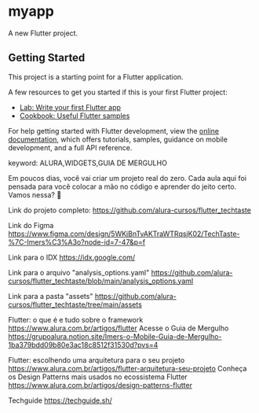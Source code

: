 # myapp

A new Flutter project.

## Getting Started

This project is a starting point for a Flutter application.

A few resources to get you started if this is your first Flutter project:

- [Lab: Write your first Flutter app](https://docs.flutter.dev/get-started/codelab)
- [Cookbook: Useful Flutter samples](https://docs.flutter.dev/cookbook)

For help getting started with Flutter development, view the
[online documentation](https://docs.flutter.dev/), which offers tutorials,
samples, guidance on mobile development, and a full API reference.


keyword: ALURA,WIDGETS,GUIA DE MERGULHO

Em poucos dias, você vai criar um projeto real do zero. Cada aula aqui foi pensada para você colocar a mão no código e aprender do jeito certo. Vamos nessa? 🚀

Link do projeto completo: https://github.com/alura-cursos/flutter_techtaste

Link do Figma https://www.figma.com/design/5WKjBnTvAKTraWTRqsjK02/TechTaste-%7C-Imers%C3%A3o?node-id=7-47&p=f

Link para o IDX https://idx.google.com/

Link para o arquivo "analysis_options.yaml"  https://github.com/alura-cursos/flutter_techtaste/blob/main/analysis_options.yaml

Link para a pasta "assets" https://github.com/alura-cursos/flutter_techtaste/tree/main/assets

Flutter: o que é e tudo sobre o framework https://www.alura.com.br/artigos/flutter
Acesse o Guia de Mergulho https://grupoalura.notion.site/Imers-o-Mobile-Guia-de-Mergulho-1ba379bdd09b80e3ac18c8512f31530d?pvs=4

Flutter: escolhendo uma arquitetura para o seu projeto https://www.alura.com.br/artigos/flutter-arquitetura-seu-projeto
Conheça os Design Patterns mais usados no ecossistema Flutter https://www.alura.com.br/artigos/design-patterns-flutter

 Techguide https://techguide.sh/